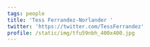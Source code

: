 ```yaml
---
tags: people
title: 'Tess Ferrandez-Norlander '
twitter: 'https://twitter.com/TessFerrandez'
profile: /static/img/tfu59nbh_400x400.jpg
---
```



